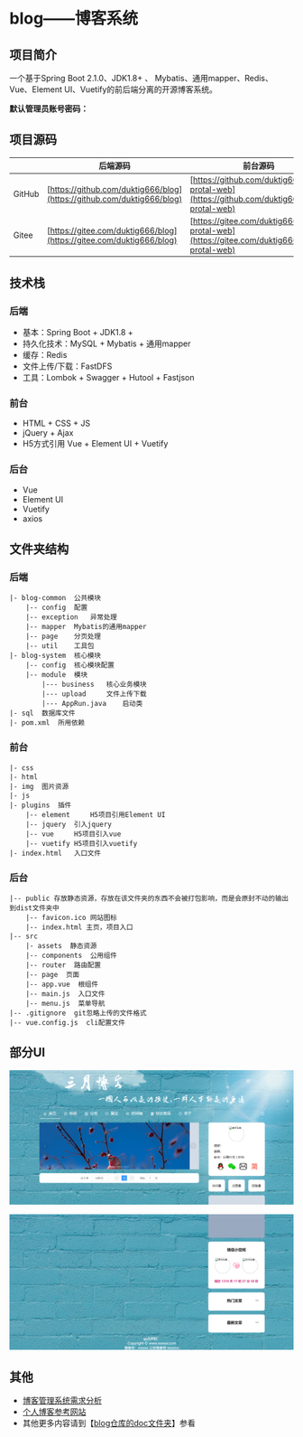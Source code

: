 # blog——博客系统

## 项目简介

一个基于Spring Boot 2.1.0、JDK1.8+ 、 Mybatis、通用mapper、Redis、Vue、Element UI、Vuetify的前后端分离的开源博客系统。

**默认管理员账号密码：** 

## 项目源码

|     |   后端源码  |  前台源码  | 后台源码 |
|---  |--- | --- |---  |
|  GitHub  | [https://github.com/duktig666/blog](https://github.com/duktig666/blog) | [https://github.com/duktig666/blog-protal-web](https://github.com/duktig666/blog-protal-web) | [https://github.com/duktig666/blog-manage-web](https://github.com/duktig666/blog-manage-web) |
| Gitee | [https://gitee.com/duktig666/blog](https://gitee.com/duktig666/blog) | [https://gitee.com/duktig666/blog-protal-web](https://gitee.com/duktig666/blog-protal-web) | [https://gitee.com/duktig666/blog-manage-web](https://gitee.com/duktig666/blog-manage-web) |

## 技术栈

### 后端

- 基本：Spring Boot + JDK1.8 + 
- 持久化技术：MySQL + Mybatis + 通用mapper
- 缓存：Redis
- 文件上传/下载：FastDFS
- 工具：Lombok + Swagger + Hutool + Fastjson

### 前台

- HTML + CSS + JS
- jQuery + Ajax
- H5方式引用 Vue + Element UI + Vuetify

### 后台

- Vue
- Element UI
- Vuetify
- axios

## 文件夹结构

### 后端

```
|- blog-common 	公共模块
	|-- config 	配置
	|-- exception 	异常处理
	|-- mapper 	Mybatis的通用mapper
	|-- page 	分页处理
	|-- util 	工具包
|- blog-system 	核心模块
	|-- config 	核心模块配置
	|-- module 	模块
		|--- business 	核心业务模块
		|--- upload 	文件上传下载
		|--- AppRun.java 	启动类
|- sql 	数据库文件
|- pom.xml 	所用依赖
```

### 前台

```
|- css
|- html
|- img 	图片资源
|- js
|- plugins 	插件
    |-- element 	H5项目引用Element UI
    |-- jquery 	引入jquery
    |-- vue 	H5项目引入vue
    |-- vuetify	H5项目引入vuetify
|- index.html 	入口文件
```

### 后台

```
|-- public 存放静态资源，存放在该文件夹的东西不会被打包影响，而是会原封不动的输出到dist文件夹中
    |-- favicon.ico 网站图标
    |-- index.html 主页，项目入口
|-- src
    |- assets  静态资源
    |-- components  公用组件
    |-- router  路由配置
    |-- page  页面
    |-- app.vue  根组件
	|-- main.js  入口文件
	|-- menu.js  菜单导航 
|-- .gitignore  git忽略上传的文件格式
|-- vue.config.js  cli配置文件
```

## 部分UI

![首页截图头部](./doc/img/首页截图头部.png)



![首页截图尾部](./doc/img/首页截图尾部.png)



## 其他

- [博客管理系统需求分析](./doc/博客管理系统需求分析.md)
- [个人博客参考网站](./doc/个人博客参考网站.md)
- 其他更多内容请到【[blog仓库的doc文件夹](https://github.com/duktig666/blog/tree/master/doc)】参看

